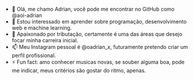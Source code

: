 - 👋 Olá, me chamo Adrian, você pode me encontrar no GitHub como @aoi-adrian
- 👀 Estou interessado em aprender sobre programação, desenvolvimento web e machine learning.
- 💞️ Apaixonado por tributação, certamente é uma das áreas que desejo focar minha carreira inicial.
- 📫 Meu Instagram pessoal é @oadrian_x, futuramente pretendo criar um perfil profissional.
- ⚡ Fun fact: amo conhecer musicas novas, se souber alguma boa, pode me indicar, meus critérios são gostar do ritmo, apenas.

<!---
aoi-adrian/aoi-adrian is a ✨ special ✨ repository because its `README.md` (this file) appears on your GitHub profile.
You can click the Preview link to take a look at your changes.
--->
